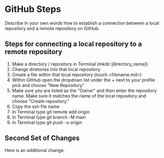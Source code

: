 # GitHub Steps

Describe in your own words how to establish a connection between a local repository and a remote repository on GitHub.
## Steps for connecting a local repository to a remote repository
1. Make a directory / repository in Terminal (mkdir [directory_name])
1. Change diretories into that local repository.
1. Create a file within that local repository (touch <filename.md>)
1. Within GitHub open the dropdown list under the + next to your profile pick and choose "New Repository"
1. Make sure you are listed as the "Owner" and then enter the repository name. Make sure it matches the name of the local repository and choose "Create repository."
1. Copy the ssh file name
1. In Terminal type git remote add origin <ssh filepath copied from GitHub>
1. In Terminal type git branch -M main
1. In Terminal type git push -u origin
## Second Set of Changes
Here is an additional change.